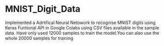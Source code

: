 # MNIST_Digit_Data
Implemented a Adrtifical Neural Netowork to recognise MNIST digits using Keras Funtional API in Google Colabs using CSV files available in the sample data.
Have only used 12000 samples to train the model.You can also use the whole 20000 samples for training
